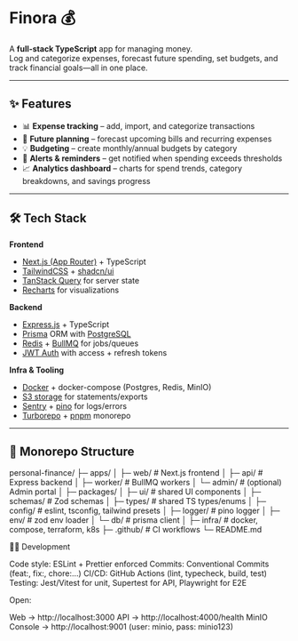 # Finora 💰

A **full-stack TypeScript** app for managing money.  
Log and categorize expenses, forecast future spending, set budgets, and track financial goals—all in one place.

---

## ✨ Features

- 📊 **Expense tracking** – add, import, and categorize transactions
- 📅 **Future planning** – forecast upcoming bills and recurring expenses
- 💡 **Budgeting** – create monthly/annual budgets by category
- 🔔 **Alerts & reminders** – get notified when spending exceeds thresholds
- 📈 **Analytics dashboard** – charts for spend trends, category breakdowns, and savings progress

---

## 🛠 Tech Stack

**Frontend**

- [Next.js (App Router)](https://nextjs.org/) + TypeScript
- [TailwindCSS](https://tailwindcss.com/) + [shadcn/ui](https://ui.shadcn.com/)
- [TanStack Query](https://tanstack.com/query) for server state
- [Recharts](https://recharts.org/) for visualizations

**Backend**

- [Express.js](https://expressjs.com/) + TypeScript
- [Prisma](https://www.prisma.io/) ORM with [PostgreSQL](https://www.postgresql.org/)
- [Redis](https://redis.io/) + [BullMQ](https://docs.bullmq.io/) for jobs/queues
- [JWT Auth](https://jwt.io/) with access + refresh tokens

**Infra & Tooling**

- [Docker](https://www.docker.com/) + docker-compose (Postgres, Redis, MinIO)
- [S3 storage](https://min.io/) for statements/exports
- [Sentry](https://sentry.io/) + [pino](https://getpino.io/) for logs/errors
- [Turborepo](https://turbo.build/repo) + [pnpm](https://pnpm.io/) monorepo

---

## 📂 Monorepo Structure

personal-finance/
├─ apps/
│ ├─ web/ # Next.js frontend
│ ├─ api/ # Express backend
│ ├─ worker/ # BullMQ workers
│ └─ admin/ # (optional) Admin portal
│
├─ packages/
│ ├─ ui/ # shared UI components
│ ├─ schemas/ # Zod schemas
│ ├─ types/ # shared TS types/enums
│ ├─ config/ # eslint, tsconfig, tailwind presets
│ ├─ logger/ # pino logger
│ ├─ env/ # zod env loader
│ └─ db/ # prisma client
│
├─ infra/ # docker, compose, terraform, k8s
├─ .github/ # CI workflows
└─ README.md

🧑‍💻 Development

Code style: ESLint + Prettier enforced
Commits: Conventional Commits (feat:, fix:, chore:…)
CI/CD: GitHub Actions (lint, typecheck, build, test)
Testing: Jest/Vitest for unit, Supertest for API, Playwright for E2E

Open:

Web → http://localhost:3000
API → http://localhost:4000/health
MinIO Console → http://localhost:9001
(user: minio, pass: minio123)
